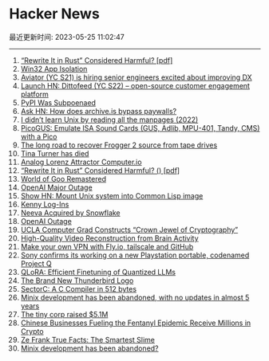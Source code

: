 # Hacker News

最近更新时间: 2023-05-25 11:02:47

--- 
1. [“Rewrite It in Rust” Considered Harmful? [pdf]](https://goto.ucsd.edu/~rjhala/hotos-ffi.pdf) 
2. [Win32 App Isolation](https://github.com/microsoft/win32-app-isolation) 
3. [Aviator (YC S21) is hiring senior engineers excited about improving DX](https://www.ycombinator.com/companies/aviator/jobs) 
4. [Launch HN: Dittofeed (YC S22) – open-source customer engagement platform](https://news.ycombinator.com/item?id=36061344) 
5. [PyPI Was Subpoenaed](https://blog.pypi.org/posts/2023-05-24-pypi-was-subpoenaed/) 
6. [Ask HN: How does archive.is bypass paywalls?](https://news.ycombinator.com/item?id=36060891) 
7. [I didn’t learn Unix by reading all the manpages (2022)](https://www.owlfolio.org/research/i-didnt-learn-unix-by-reading-all-the-manpages/) 
8. [PicoGUS: Emulate ISA Sound Cards (GUS, Adlib, MPU-401, Tandy, CMS) with a Pico](https://github.com/polpo/picogus) 
9. [The long road to recover Frogger 2 source from tape drives](https://github.com/Kneesnap/onstream-data-recovery/blob/main/info/INTRO.MD) 
10. [Tina Turner has died](https://www.independent.co.uk/arts-entertainment/music/news/tina-turner-dies-illness-b2345195.html) 
11. [Analog Lorenz Attractor Computer.io](https://hackaday.io/project/191142-analog-lorenz-attractor-computer) 
12. [“Rewrite It in Rust” Considered Harmful? () [pdf]](https://goto.ucsd.edu/~rjhala/hotos-ffi.pdf) 
13. [World of Goo Remastered](https://play.google.com/store/apps/details?id=com.netflix.NGP.WorldofGooHD&hl=en_US) 
14. [OpenAI Major Outage](https://status.openai.com/incidents/jbt079x532bg) 
15. [Show HN: Mount Unix system into Common Lisp image](https://github.com/PuellaeMagicae/unix-in-lisp) 
16. [Kenny Log-Ins](https://www.kennylog-in.com) 
17. [Neeva Acquired by Snowflake](https://www.snowflake.com/blog/snowflake-acquires-neeva-to-accelerate-search-in-the-data-cloud-through-generative-ai/) 
18. [OpenAI Outage](https://status.openai.com/incidents/jbt079x532bg) 
19. [UCLA Computer Grad Constructs “Crown Jewel of Cryptography”](https://www.acm.org/media-center/2023/may/dissertation-award-2022) 
20. [High-Quality Video Reconstruction from Brain Activity](https://arxiv.org/abs/2305.11675) 
21. [Make your own VPN with Fly.io, tailscale and GitHub](https://github.com/patte/fly-tailscale-exit) 
22. [Sony confirms its working on a new Playstation portable, codenamed Project Q](https://overkill.wtf/sony-new-playstation-portable-q-lite/) 
23. [QLoRA: Efficient Finetuning of Quantized LLMs](https://arxiv.org/abs/2305.14314) 
24. [The Brand New Thunderbird Logo](https://blog.thunderbird.net/2023/05/introducing-the-brand-new-thunderbird-logo/) 
25. [SectorC: A C Compiler in 512 bytes](https://xorvoid.com/sectorc.html) 
26. [Minix development has been abandoned, with no updates in almost 5 years](https://git.minix3.org/index.cgi?p=minix.git;a=summary) 
27. [The tiny corp raised $5.1M](https://geohot.github.io//blog/jekyll/update/2023/05/24/the-tiny-corp-raised-5M.html) 
28. [Chinese Businesses Fueling the Fentanyl Epidemic Receive Millions in Crypto](https://www.elliptic.co/blog/chinese-businesses-fueling-the-fentanyl-epidemic-receive-millions-in-cryptocurrency-payments) 
29. [Ze Frank True Facts: The Smartest Slime](https://www.youtube.com/watch?v=k_GTIL7AECQ) 
30. [Minix development has been abandoned?](https://git.minix3.org/index.cgi?p=minix.git;a=summary) 

